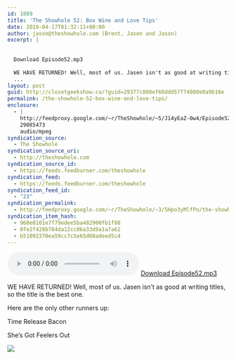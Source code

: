 ```yaml
---
id: 1889
title: 'The Showhole 52: Box Wine and Love Tips'
date: 2019-04-17T01:32:11+00:00
author: jason@theshowhole.com (Brent, Jasen and Jason)
excerpt: |
  
  
  Download Episode52.mp3
  
  WE HAVE RETURNED! Well, most of us. Jasen isn't as good at writing titles, so the title is the best one.Here are the only other runners up:Time Release BaconShe's Got Feelers Out
  ...
layout: post
guid: http://closetgeekshow.ca/?guid=29377c808ef68ddd57f74080e0a9b16e
permalink: /the-showhole-52-box-wine-and-love-tips/
enclosure:
  - |
    http://feedproxy.google.com/~r/TheShowhole/~5/J14yEaZ-0w4/Episode52.mp3
    29085473
    audio/mpeg
syndication_source:
  - The Showhole
syndication_source_uri:
  - http://theshowhole.com
syndication_source_id:
  - https://feeds.feedburner.com/theshowhole
syndication_feed:
  - https://feeds.feedburner.com/theshowhole
syndication_feed_id:
  - "23"
syndication_permalink:
  - http://feedproxy.google.com/~r/TheShowhole/~3/5Hpo3yMlfPo/the-showhole-52-box-wine-and-love-tips
syndication_item_hash:
  - 960e0101e7f79edee5ba482900fb1f88
  - 0fe2f428b784da12cc06a33d9a1a7a62
  - b51092370ea59cc7c5e65d60adeed5c4
---
```

<div class="posthaven-post-body">
  <p>
    <div class="posthaven-file posthaven-file-audio posthaven-file-state-processed" id="posthaven_audio_2246525" >
      <audio controls src="https://phaven-prod.s3.amazonaws.com/files/audio_part/asset/2246525/xY2SNFWdBHojYfmQjmJC7imr7FM/Episode52.mp3" type="audio/mpeg"></audio> <a class="posthaven-file-download" download href="https://phaven-prod.s3.amazonaws.com/files/audio_part/asset/2246525/xY2SNFWdBHojYfmQjmJC7imr7FM/Episode52.mp3">Download Episode52.mp3</a>
    </div>
  </p>
  
  <p>
    WE HAVE RETURNED! Well, most of us. Jasen isn&#8217;t as good at writing titles, so the title is the best one.
  </p>
  
  <p>
    Here are the only other runners up:
  </p>
  
  <p>
    Time Release Bacon
  </p>
  
  <p>
    She&#8217;s Got Feelers Out
  </p>
  
  <div class="posthaven-gallery" id="posthaven_gallery[1417352]">
    <p class="posthaven-file posthaven-file-image posthaven-file-state-processed">
      <img class="posthaven-gallery-image" src="https://phaven-prod.s3.amazonaws.com/files/image_part/asset/2246524/Lc6QrgOGuIcjDVBGlxRoNQd-4Us/medium_ep52.PNG" data-posthaven-state='processed'
data-medium-src='https://phaven-prod.s3.amazonaws.com/files/image_part/asset/2246524/Lc6QrgOGuIcjDVBGlxRoNQd-4Us/medium_ep52.PNG'
data-medium-width='510'
data-medium-height='508'
data-large-src='https://phaven-prod.s3.amazonaws.com/files/image_part/asset/2246524/Lc6QrgOGuIcjDVBGlxRoNQd-4Us/large_ep52.PNG'
data-large-width='510'
data-large-height='508'
data-thumb-src='https://phaven-prod.s3.amazonaws.com/files/image_part/asset/2246524/Lc6QrgOGuIcjDVBGlxRoNQd-4Us/thumb_ep52.PNG'
data-thumb-width='200'
data-thumb-height='200'
data-xlarge-src='https://phaven-prod.s3.amazonaws.com/files/image_part/asset/2246524/Lc6QrgOGuIcjDVBGlxRoNQd-4Us/xlarge_ep52.PNG'
data-xlarge-width='510'
data-xlarge-height='508'
data-orig-src='https://phaven-prod.s3.amazonaws.com/files/image_part/asset/2246524/Lc6QrgOGuIcjDVBGlxRoNQd-4Us/ep52.PNG'
data-orig-width='510'
data-orig-height='508'
data-posthaven-id='2246524' />
    </p></p>
  </div></p>
</div>